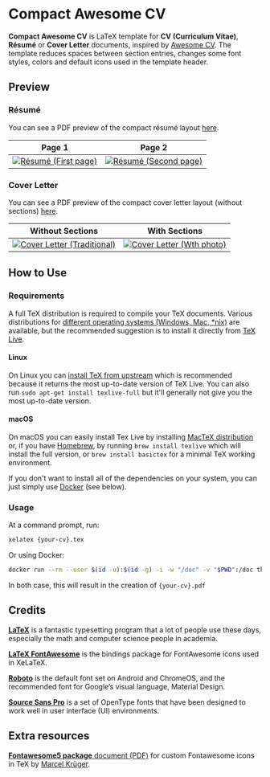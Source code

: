 # Compact Awesome CV

**Compact Awesome CV** is LaTeX template for **CV (Curriculum Vitae)**, **Résumé** or **Cover Letter** documents, inspired by [Awesome CV](https://www.overleaf.com/latex/templates/awesome-cv/dfnvtnhzhhbm). The template reduces spaces between section entries, changes some font styles, colors and default icons used in the template header.

## Preview

### Résumé

You can see a PDF preview of the compact résumé layout  [here](https://github.com/capac/Compact-Awesome-CV/blob/main/examples/resume.pdf).

| Page 1 | Page 2 |
|:------:|:------:|
| [![Résumé (First page)](https://github.com/capac/Compact-Awesome-CV/blob/main/examples/resume-0.png)](https://github.com/capac/Compact-Awesome-CV/blob/main/examples/resume.pdf) | [![Résumé (Second page)](https://github.com/capac/Compact-Awesome-CV/blob/main/examples/resume-1.png)](https://github.com/capac/Compact-Awesome-CV/blob/main/examples/resume.pdf) |

### Cover Letter

You can see a PDF preview of the compact cover letter layout (without sections) [here](https://github.com/capac/Compact-Awesome-CV/blob/main/examples/coverletter.pdf).

| Without Sections | With Sections |
|:---:|:---:|
| [![Cover Letter (Traditional)](https://github.com/capac/Compact-Awesome-CV/blob/main/examples/coverletter-0.png)](https://github.com/capac/Compact-Awesome-CV/blob/main/examples/coverletter.pdf) | [![Cover Letter (Wth photo)](https://github.com/capac/Compact-Awesome-CV/blob/main/examples/coverletter-1.png)](https://github.com/capac/Compact-Awesome-CV/blob/main/examples/coverletter.pdf) |


## How to Use

### Requirements

A full TeX distribution is required to compile your TeX documents. Various distributions for [different operating systems (Windows, Mac, \*nix)](http://tex.stackexchange.com/q/55437) are available, but the recommended suggestion is to install it directly from [TeX Live](https://tug.org/texlive/).

#### Linux

On Linux you can [install TeX from upstream](https://tex.stackexchange.com/q/1092) which is recommended because it returns the most up-to-date version of TeX Live. You can also run `sudo apt-get install texlive-full` but it'll generally not give you the most up-to-date version.

#### macOS

On macOS you can easily install Tex Live by installing [MacTeX distribution](https://tug.org/mactex/) or, if you have [Homebrew](https://brew.sh), by running `brew install texlive` which will install the full version, or `brew install basictex` for a minimal TeX working environment.

If you don't want to install all of the dependencies on your system, you can just simply use [Docker](https://docker.com) (see below).

### Usage

At a command prompt, run:

```bash
xelatex {your-cv}.tex
```

Or using Docker:

```bash
docker run --rm --user $(id -u):$(id -g) -i -w "/doc" -v "$PWD":/doc thomasweise/texlive make
```

In both case, this will result in the creation of ``{your-cv}.pdf``


## Credits

[**LaTeX**](https://www.latex-project.org) is a fantastic typesetting program that a lot of people use these days, especially the math and computer science people in academia.

[**LaTeX FontAwesome**](https://github.com/furl/latex-fontawesome) is the bindings package for FontAwesome icons used in XeLaTeX.

[**Roboto**](https://github.com/google/roboto) is the default font set on Android and ChromeOS, and the recommended font for Google’s visual language, Material Design.

[**Source Sans Pro**](https://github.com/adobe-fonts/source-sans-pro) is a set of OpenType fonts that have been designed to work well in user interface (UI) environments.

## Extra resources

[**Fontawesome5 package** document (PDF)](http://mirrors.ibiblio.org/CTAN/fonts/fontawesome5/doc/fontawesome5.pdf) for custom Fontawesome icons in TeX by [Marcel Krüger](https://tex.stackexchange.com/users/80496/marcel-kr%C3%BCger).
